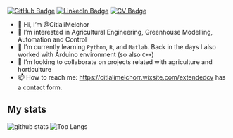 [![GitHub Badge](https://img.shields.io/github/followers/giswqs?style=social)](https://github.com/CitlaliMelchor?tab=followers)
[![LinkedIn Badge](https://img.shields.io/badge/My-LinkedIn-blue)](https://www.linkedin.com/in/citlalimelchor/)
[![CV Badge](https://img.shields.io/badge/My-CV-critical)](https://citlalimelchorr.wixsite.com/extendedcv)


- 👋 Hi, I’m @CitlaliMelchor
- 👀 I’m interested in Agricultural Engineering, Greenhouse Modelling, Automation and Control
- 🌱 I’m currently learning `Python`, `R`, and `Matlab`. Back in the days I also worked with Arduino environment (so also `C++`)
- 💞️ I’m looking to collaborate on projects related with agriculture and horticulture
- 📫 How to reach me: https://citlalimelchorr.wixsite.com/extendedcv has a contact form. 


## My stats
![github stats](https://github-readme-stats.vercel.app/api?username=CitlaliMelchor&show_icons=true)
![Top Langs](https://github-readme-stats.vercel.app/api/top-langs/?username=CitlaliMelchor&langs_count=3)

<!---
CitlaliMelchor/CitlaliMelchor is a ✨ special ✨ repository because its `README.md` (this file) appears on your GitHub profile.
You can click the Preview link to take a look at your changes.
--->
